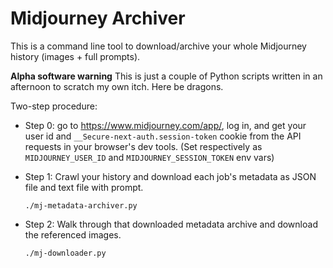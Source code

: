 # Midjourney Archiver

This is a command line tool to download/archive your whole
Midjourney history (images + full prompts).


**Alpha software warning**
This is just a couple of Python scripts 
written in an afternoon to scratch my own itch.
Here be dragons.


Two-step procedure:

- Step 0: 
  go to https://www.midjourney.com/app/, log in,
  and get your user id 
  and `__Secure-next-auth.session-token` cookie from
  the API requests in your browser's dev tools. 
  (Set respectively as `MIDJOURNEY_USER_ID` 
  and `MIDJOURNEY_SESSION_TOKEN` env vars)
- Step 1:
  Crawl your history and download each job's metadata 
  as JSON file and text file with prompt.

      ./mj-metadata-archiver.py

- Step 2:
  Walk through that downloaded metadata archive 
  and download the referenced images.

      ./mj-downloader.py


